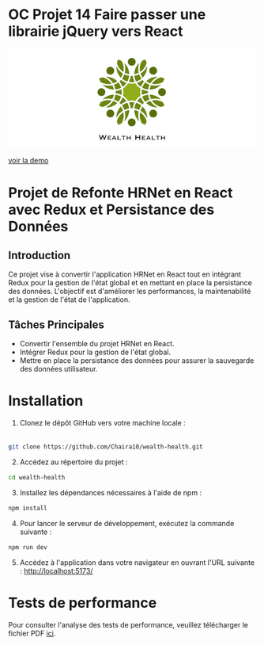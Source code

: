 # OC Projet 14 Faire passer une librairie jQuery vers React

![Logo de l'application](./public/logo-readme.png)

 [voir la demo](https://wealth-health-ten.vercel.app/)

# Projet de Refonte HRNet en React avec Redux et Persistance des Données

## Introduction
Ce projet vise à convertir l'application HRNet en React tout en intégrant Redux pour la gestion de l'état global et en mettant en place la persistance des données. L'objectif est d'améliorer les performances, la maintenabilité et la gestion de l'état de l'application.

## Tâches Principales
- Convertir l'ensemble du projet HRNet en React.
- Intégrer Redux pour la gestion de l'état global.
- Mettre en place la persistance des données pour assurer la sauvegarde des données utilisateur.

# Installation

1. Clonez le dépôt GitHub vers votre machine locale :
```bash

git clone https://github.com/Chaira10/wealth-health.git
```

2. Accédez au répertoire du projet :
```bash
cd wealth-health
```

3. Installez les dépendances nécessaires à l'aide de npm :
```bash
npm install
```

4. Pour lancer le serveur de développement, exécutez la commande suivante :
```bash
npm run dev
```

5. Accédez à l'application dans votre navigateur en ouvrant l'URL suivante :
[http://localhost:5173/](http://localhost:5173/)

# Tests de performance

Pour consulter l'analyse des tests de performance, veuillez télécharger le fichier PDF [ici](./public/pdf/Test.pdf).
